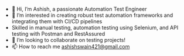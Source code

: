 - 👋 Hi, I’m Ashish, a passionate Automation Test Engineer
- 👀 I’m interested in creating robust test automation frameworks and integrating them with CI/CD pipelines 
- Skilled in manual testing, automation testing using Selenium, and API testing with Postman and RestAssured
- 💞️ I’m looking to collaborate on testing projects!
- 📫 How to reach me ashishswain421@gmail.com


<!---
Ashish97-2/Ashish97-2 is a ✨ special ✨ repository because its `README.md` (this file) appears on your GitHub profile.
You can click the Preview link to take a look at your changes.
--->
